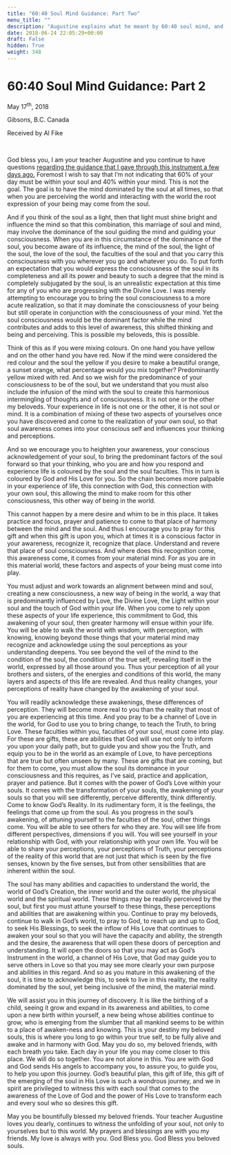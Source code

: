 ```yaml
---
title: "60:40 Soul Mind Guidance: Part Two"
menu_title: ""
description: "Augustine explains what he meant by 60:40 soul mind, and the possibilities of living from soul."
date: 2018-06-24 22:05:29+00:00
draft: False
hidden: True
weight: 348
---
```

# 60:40 Soul Mind Guidance: Part 2

May 17<sup>th</sup>, 2018

Gibsons, B.C. Canada

Received by Al Fike

 

God bless you, I am your teacher Augustine and you continue to have questions [regarding the guidance that I gave through this instrument a few days ago.](/contemporary-messages/messages-sorted-year/messages-2018/60-40-soul-mind-guidance-1-af-15-may-2018/) Foremost I wish to say that I’m not indicating that 60% of your day must be within your soul and 40% within your mind. This is not the goal. The goal is to have the mind dominated by the soul at all times, so that when you are perceiving the world and interacting with the world the root expression of your being may come from the soul. 

And if you think of the soul as a light, then that light must shine bright and influence the mind so that this combination, this marriage of soul and mind, may involve the dominance of the soul guiding the mind and guiding your consciousness. When you are in this circumstance of the dominance of the soul, you become aware of its influence, the mind of the soul, the light of the soul, the love of the soul, the faculties of the soul and that you carry this consciousness with you wherever you go and whatever you do. To put forth an expectation that you would express the consciousness of the soul in its completeness and all its power and beauty to such a degree that the mind is completely subjugated by the soul, is an unrealistic expectation at this time for any of you who are progressing with the Divine Love. I was merely attempting to encourage you to bring the soul consciousness to a more acute realization, so that it may dominate the consciousness of your being but still operate in conjunction with the consciousness of your mind. Yet the soul consciousness would be the dominant factor while the mind contributes and adds to this level of awareness, this shifted thinking and being and perceiving. This is possible my beloveds, this is possible. 

Think of this as if you were mixing colours. On one hand you have yellow and on the other hand you have red. Now if the mind were considered the red colour and the soul the yellow if you desire to make a beautiful orange, a sunset orange, what percentage would you mix together? Predominantly yellow mixed with red. And so we wish for the predominance of your consciousness to be of the soul, but we understand that you must also include the infusion of the mind with the soul to create this harmonious intermingling of thoughts and of consciousness. It is not one or the other my beloveds. Your experience in life is not one or the other, it is not soul or mind. It is a combination of mixing of these two aspects of yourselves once you have discovered and come to the realization of your own soul, so that soul awareness comes into your conscious self and influences your thinking and perceptions. 

And so we encourage you to heighten your awareness, your conscious acknowledgement of your soul, to bring the predominant factors of the soul forward so that your thinking, who you are and how you respond and experience life is coloured by the soul and the soul faculties. This in turn is coloured by God and His Love for you. So the chain becomes more palpable in your experience of life, this connection with God, this connection with your own soul, this allowing the mind to make room for this other consciousness, this other way of being in the world. 

This cannot happen by a mere desire and whim to be in this place. It takes practice and focus, prayer and patience to come to that place of harmony between the mind and the soul. And thus I encourage you to pray for this gift and when this gift is upon you, which at times it is a conscious factor in your awareness, recognize it, recognize that place. Understand and revere that place of soul consciousness. And where does this recognition come, this awareness come, it comes from your material mind. For as you are in this material world, these factors and aspects of your being must come into play. 

You must adjust and work towards an alignment between mind and soul, creating a new consciousness, a new way of being in the world, a way that is predominantly influenced by Love, the Divine Love, the Light within your soul and the touch of God within your life. When you come to rely upon these aspects of your life experience, this commitment to God, this awakening of your soul, then greater harmony will ensue within your life. You will be able to walk the world with wisdom, with perception, with knowing, knowing beyond those things that your material mind may recognize and acknowledge using the soul perceptions as your understanding deepens. You see beyond the veil of the mind to the condition of the soul, the condition of the true self, revealing itself in the world, expressed by all those around you. Thus your perception of all your brothers and sisters, of the energies and conditions of this world, the many layers and aspects of this life are revealed. And thus reality changes, your perceptions of reality have changed by the awakening of your soul. 

You will readily acknowledge these awakenings, these differences of perception. They will become more real to you than the reality that most of you are experiencing at this time. And you pray to be a channel of Love in the world, for God to use you to bring change, to teach the Truth, to bring Love. These faculties within you, faculties of your soul, must come into play. For these are gifts, these are abilities that God will use not only to inform you upon your daily path, but to guide you and show you the Truth, and equip you to be in the world as an example of Love, to have perceptions that are true but often unseen by many. These are gifts that are coming, but for them to come, you must allow the soul its dominance in your consciousness and this requires, as I’ve said, practice and application, prayer and patience. But it comes with the power of God’s Love within your souls. It comes with the transformation of your souls, the awakening of your souls so that you will see differently, perceive differently, think differently. Come to know God’s Reality. In its rudimentary form, it is the feelings, the feelings that come up from the soul. As you progress in the soul’s awakening, of attuning yourself to the faculties of the soul, other things come. You will be able to see others for who they are. You will see life from different perspectives, dimensions if you will. You will see yourself in your relationship with God, with your relationship with your own life. You will be able to share your perceptions, your perceptions of Truth, your perceptions of the reality of this world that are not just that which is seen by the five senses, known by the five senses, but from other sensibilities that are inherent within the soul. 

The soul has many abilities and capacities to understand the world, the world of God’s Creation, the inner world and the outer world, the physical world and the spiritual world. These things may be readily perceived by the soul, but first you must attune yourself to these things, these perceptions and abilities that are awakening within you. Continue to pray my beloveds, continue to walk in God’s world, to pray to God, to reach up and up to God, to seek His Blessings, to seek the inflow of His Love that continues to awaken your soul so that you will have the capacity and ability, the strength and the desire, the awareness that will open these doors of perception and understanding. It will open the doors so that you may act as God’s Instrument in the world, a channel of His Love, that God may guide you to serve others in Love so that you may see more clearly your own purpose and abilities in this regard. And so as you mature in this awakening of the soul, it is time to acknowledge this, to seek to live in this reality, the reality dominated by the soul, yet being inclusive of the mind, the material mind.

We will assist you in this journey of discovery. It is like the birthing of a child, seeing it grow and expand in its awareness and abilities, to come upon a new birth within yourself, a new being whose abilities continue to grow, who is emerging from the slumber that all mankind seems to be within to a place of awaken-ness and knowing. This is your destiny my beloved souls, this is where you long to go within your true self, to be fully alive and awake and in harmony with God. May you do so, my beloved friends, with each breath you take. Each day in your life you may come closer to this place. We will do so together. You are not alone in this. You are with God and God sends His angels to accompany you, to assure you, to guide you, to help you upon this journey. God’s beautiful plan, this gift of life, this gift of the emerging of the soul in His Love is such a wondrous journey, and we in spirit are privileged to witness this with each soul that comes to the awareness of the Love of God and the power of His Love to transform each and every soul who so desires this gift.

May you be bountifully blessed my beloved friends. Your teacher Augustine loves you dearly, continues to witness the unfolding of your soul, not only to yourselves but to this world. My prayers and blessings are with you my friends. My love is always with you. God Bless you. God Bless you beloved souls.
